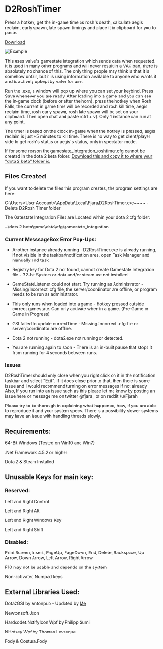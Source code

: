 # D2RoshTimer
Press a hotkey, get the in-game time as rosh's death, calculate aegis reclaim, early spawn, late spawn timings and place it in clipboard for you to paste.

[Download](https://github.com/robuhde/D2RoshTimer/raw/master/Downloads/D2RoshTimer.exe)

![Example](https://raw.githubusercontent.com/robuhde/D2RoshTimer/master/Resources/Sample.png)

This uses valve's gamestate integration which sends data when requested. It is used in many other programs and will never result in a VAC ban, there is absolutely no chance of this. The only thing people may think is that it is somehow unfair, but it is using information available to anyone who wants it and is actively upkept by valve for use.

Run the .exe, a window will pop up where you can set your keybind. Press Save whenever you are ready. After loading into a game and you can see the in-game clock (before or after the horn), press the hotkey when Rosh Falls, the current in game time will be recorded and rosh kill time, aegis reclaim time, rosh early spawn, rosh late spawn will be set on your clipboard. Then open chat and paste (ctrl + v). Only 1 instance can run at any point.

The timer is based on the clock in-game when the hotkey is pressed, aegis reclaim is just +5 minutes to kill time. There is no way to get client/player side to get rosh's status or aegis's status, only in spectator mode. 

If for some reason the gamestate_integration_roshtimer.cfg  cannot be created in the dota 2 beta folder. [Download this and copy it to where your "dota 2 beta" folder is.](https://github.com/robuhde/D2RoshTimer/raw/master/Downloads/Manual%20cfg%20placement.zip)

## Files Created

If you want to delete the files this program creates, the program settings are here:

C:\Users\<User Account>\AppData\Local\Fjara\D2RoshTimer.exe~~~~ - Delete D2Rosh Timer folder

The Gatestate Integration Files are Located within your dota 2 cfg folder:

~\dota 2 beta\game\dota\cfg\gamestate_integration


### Current MesssageBox Error Pop-Ups:

- Another instance already running - D2RoshTimer.exe is already running, if not visible in the taskbar/notification area, open Task Manager and manually end task.

- Registry key for Dota 2 not found, cannot create Gamestate Integration file - 32-bit System or dota and/or steam are not installed.

- GameStateListener could not start. Try running as Administrator - Missing/Incorrect .cfg file, the server/coordinator are offline, or program needs to be run as administrator.

- This only runs when loaded into a game - Hotkey pressed outside correct gamestate. Can only activate when in a game. (Pre-Game or Game in Progress)

- GSI failed to update currentTime - Missing/Incorrect .cfg file or server/coordinator are offline.

- Dota 2 not running - dota2.exe not running or detected.

- You are running again to soon - There is an in-built pause that stops it from running for 4 seconds between runs.

### Issues

D2RoshTimer should only close when you right click on it in the notification taskbar and select "Exit". If it does close prior to that, then there is some issue and I would recommend turning on error messages if not already. Also, If you run into an issue such as this please let me know by posting an issue here or message me on twitter @fjara_ or on reddit /u/Fjarah

Please try to be thorough in explaining what happened, how, if you are able to reproduce it and your system specs. There is a possibility slower systems may have an issue with handling threads slowly. 

## Requirements:
64-Bit Windows (Tested on Win10 and Win7)

.Net Framework 4.5.2 or higher

Dota 2 & Steam Installed

## Unusable Keys for main key:
### Reserved:
Left and Right Control

Left and Right Alt

Left and Right Windows Key

Left and Right Shift

### Disabled:
Print Screen, Insert, PageUp, PageDown, End, Delete, Backspace, Up Arrow, Down Arrow, Left Arrow, Right Arrow

F10 may not be usable and depends on the system

Non-activated Numpad keys

## External Libraries Used:
Dota2GSI by Antonpup - Updated by [Me](https://github.com/robuhde/Dota2GSI)

Newtonsoft.Json

Hardcodet.NotifyIcon.Wpf by Philipp Sumi

NHotkey.Wpf by Thomas Levesque

Fody & Costura.Fody
